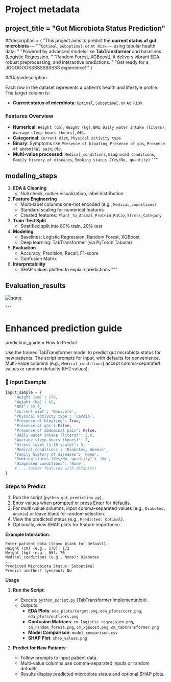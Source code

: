 # Project metadata
## project_title = "Gut Microbiota Status Prediction"
##description = (
    "This project aims to predict the **current status of gut microbiota** — "
    "`Optimal`, `Suboptimal`, or `At Risk` — using tabular health data. "
    "Powered by advanced models like **TabTransformer** and baselines (Logistic Regression, "
    "Random Forest, XGBoost), it delivers vibrant EDA, robust preprocessing, and interactive predictions. "
    "Get ready for a JOOOOOOSSSSSSSSSSS experience! "
)

##Datavdescription

Each row in the dataset represents a patient’s health and lifestyle profile.
The target column is:
- **Current status of microbiota**: `Optimal`, `Suboptimal`, or `At Risk`

### Features Overview
- **Numerical**: `Height (cm)`, `Weight (kg)`, `BMI`, `Daily water intake (liters)`, `Average sleep hours (hours)`, etc.
- **Categorical**: `Current diet`, `Physical activity type`
- **Binary**: Symptoms like `Presence of bloating`, `Presence of gas`, `Presence of abdominal pain`, etc.
- **Multi-value processed**: `Medical_conditions`, `Diagnosed conditions`, `Family history of diseases`, `Smoking status (Yes/No, quantity)`
"""

## modeling_steps

1. **EDA & Cleaning**
   - Null check, outlier visualization, label distribution
2. **Feature Engineering**
   - Multi-label columns one-hot encoded (e.g., `Medical_conditions`)
   - Standard scaling for numerical features
   - Created features: `Plant_to_Animal_Protein_Ratio`, `Stress_Category`
3. **Train-Test Split**
   - Stratified split into 80% train, 20% test
4. **Modeling**
   - Baselines: Logistic Regression, Random Forest, XGBoost
   - Deep learning: TabTransformer (via PyTorch Tabular)
5. **Evaluation**
   - Accuracy, Precision, Recall, F1-score
   - Confusion Matrix
6. **Interpretability**
   - SHAP values plotted to explain predictions
"""

## Evaluation_results 




![qqqq](https://github.com/user-attachments/assets/d2f8bd97-cb3f-4067-9db3-6c1c8f9c41d6)

"""

# Enhanced prediction guide
prediction_guide = How to Predict

Use the trained TabTransformer model to predict gut microbiota status for new patients. The script prompts for input, with defaults for convenience. Multi-value columns (e.g., `Medical_conditions`) accept comma-separated values or random defaults (0–2 values).

### 🧾 Input Example

```python
input_sample = {
    'Height (cm)': 170,
    'Weight (kg)': 65,
    'BMI': 22.5,
    'Current diet': 'Omnivore',
    'Physical activity type': 'Cardio',
    'Presence of bloating': True,
    'Presence of gas': False,
    'Presence of abdominal pain': False,
    'Daily water intake (liters)': 2.0,
    'Average sleep hours (hours)': 7,
    'Stress level (1-10 scale)': 5,
    'Medical_conditions': 'Diabetes, Anemia',
    'Family history of diseases': 'None',
    'Smoking status (Yes/No, quantity)': 'No',
    'Diagnosed conditions': 'None',
    # ... (other features with defaults)
}
```

### Steps to Predict
1. Run the script (`python gut_prediction.py`).
2. Enter values when prompted or press Enter for defaults.
3. For multi-value columns, input comma-separated values (e.g., `Diabetes, Anemia`) or leave blank for random selection.
4. View the predicted status (e.g., `Predicted: Optimal`).
5. Optionally, view SHAP plots for feature importance.

**Example Interaction**:
```
Enter patient data (leave blank for default):
Height (cm) (e.g., 170): 172
Weight (kg) (e.g., 65): 70
Medical_conditions (e.g., None): Diabetes
...
Predicted Microbiota Status: Suboptimal
Predict another? (yes/no): No
```


**Usage**

1. **Run the Script**:
   - Execute `python_script.py` (TabTransformer implementation).
   - Outputs:
     - **EDA Plots**: `eda_plots/target.png`, `eda_plots/corr.png`, `eda_plots/outliers.png`
     - **Confusion Matrices**: `cm_logistic_regression.png`, `cm_random_forest.png`, `cm_xgboost.png`, `cm_tabtransformer.png`
     - **Model Comparison**: `model_comparison.csv`
     - **SHAP Plot**: `shap_values.png`

2. **Predict for New Patients**:
   - Follow prompts to input patient data.
   - Multi-value columns use comma-separated inputs or random defaults.
   - Results display predicted microbiota status and optional SHAP plots.




